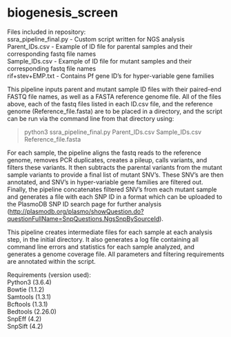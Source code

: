 # biogenesis_screen

Files included in repository:  
ssra_pipeline_final.py  - Custom script written for NGS analysis  
Parent_IDs.csv          - Example of ID file for parental samples and their corresponding fastq file names  
Sample_IDs.csv          - Example of ID file for mutant samples and their corresponding fastq file names  
rif+stev+EMP.txt        - Contains Pf gene ID’s for hyper-variable gene families  


This pipeline inputs parent and mutant sample ID files with their paired-end FASTQ file names, as well as a FASTA reference genome file. All of the files above, each of the fastq files listed in each ID.csv file, and the reference genome (Reference_file.fasta) are to be placed in a directory, and the script can be run via the command line from that directory using:  

> python3 ssra_pipeline_final.py Parent_IDs.csv Sample_IDs.csv Reference_file.fasta   

For each sample, the pipeline aligns the fastq reads to the reference genome, removes PCR duplicates, creates a pileup, calls variants, and filters these variants. It then subtracts the parental variants from the mutant sample variants to provide a final list of mutant SNV’s. These SNV’s are then annotated, and SNV’s in hyper-variable gene families are filtered out. Finally, the pipeline concatenates filtered SNV’s from each mutant sample and generates a file with each SNP ID in a format which can be uploaded to the PlasmoDB SNP ID search page for further analysis (http://plasmodb.org/plasmo/showQuestion.do?questionFullName=SnpQuestions.NgsSnpBySourceId).   

This pipeline creates intermediate files for each sample at each analysis step, in the initial directory. It also generates a log file containing all command line errors and statistics for each sample analyzed, and generates a genome coverage file. All parameters and filtering requirements are annotated within the script.   

Requirements (version used):  
Python3 (3.6.4)  
Bowtie (1.1.2)  
Samtools (1.3.1)  
Bcftools (1.3.1)  
Bedtools (2.26.0)  
SnpEff (4.2)  
SnpSift (4.2)  
